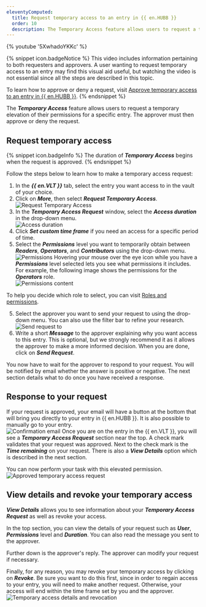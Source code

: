 ```yaml
---
eleventyComputed:
  title: Request temporary access to an entry in {{ en.HUBB }}
  order: 10
  description: The Temporary Access feature allows users to request a temporary elevation of their permissions for a specific entry. The approver must then approve or deny the request.  
---
```


{% youtube '5XwhadoYKKc' %}  

{% snippet icon.badgeNotice %} 
This video includes information pertaining to both requesters and approvers. A user wanting to request temporary access to an entry may find this visual aid useful, but watching the video is not essential since all the steps are described in this topic.  

To learn how to approve or deny a request, visit [Approve temporary access to an entry in {{ en.HUBB }}](/hub/web-interface/hub-overview/temporary-access/approve-temporary-access/). 
{% endsnippet %}
 
The ***Temporary Access*** feature allows users to request a temporary elevation of their permissions for a specific entry. The approver must then approve or deny the request.  

## Request temporary access 

{% snippet icon.badgeInfo %} 
The duration of ***Temporary Access*** begins when the request is approved.
{% endsnippet %}

Follow the steps below to learn how to make a temporary access request: 

1. In the ***{{ en.VLT }}*** tab, select the entry you want access to in the vault of your choice. 
1. Click on ***More***, then select ***Request Temporary Access***.  
![Request Temporary Access](https://webdevolutions.blob.core.windows.net/docs/en/hub/Hub6000.png) 
1. In the ***Temporary Access Request*** window, select the ***Access duration*** in the drop-down menu.  
![Access duration](https://webdevolutions.azureedge.net/docs/en/hub/Hub2017.png)
1. Click ***Set custom time frame*** if you need an access for a specific period of time.
1. Select the ***Permissions*** level you want to temporarily obtain between ***Readers***, ***Operators***, and ***Contributors*** using the drop-down menu.  
![Permissions](https://webdevolutions.azureedge.net/docs/en/hub/Hub2020.png) 
Hovering your mouse over the eye icon while you have a ***Permissions*** level selected lets you see what permissions it includes. For example, the following image shows the permissions for the ***Operators*** role.  
![Permissions content](https://webdevolutions.azureedge.net/docs/en/hub/Hub6008.png)  

To help you decide which role to select, you can visit [Roles and permissions](/hub/web-interface/hub-overview/administration/configuration-security/system-permissions/roles-permissions/).  

5. Select the approver you want to send your request to using the drop-down menu. You can also use the filter bar to refine your research.  
![Send request to](https://webdevolutions.azureedge.net/docs/en/hub/Hub6009.png) 
6. Write a short ***Message*** to the approver explaining why you want access to this entry. This is optional, but we strongly recommend it as it allows the approver to make a more informed decision. When you are done, click on ***Send Request***.  

You now have to wait for the approver to respond to your request. You will be notified by email whether the answer is positive or negative. The next section details what to do once you have received a response. 

## Response to your request 

If your request is approved, your email will have a button at the bottom that will bring you directly to your entry in {{ en.HUBB }}. It is also possible to manually go to your entry.  
![Confirmation email](https://webdevolutions.azureedge.net/docs/en/hub/Hub2022.png) 
Once you are on the entry in the {{ en.VLT }}, you will see a ***Temporary Access Request*** section near the top. A check mark validates that your request was approved. Next to the check mark is the ***Time remaining*** on your request. There is also a ***View Details*** option which is described in the next section.  

You can now perform your task with this elevated permission.  
![Approved temporary access request](https://webdevolutions.azureedge.net/docs/en/hub/Hub6005.png) 

## View details and revoke your temporary access 

***View Details*** allows you to see information about your ***Temporary Access Request*** as well as revoke your access.  

In the top section, you can view the details of your request such as ***User***, ***Permissions*** level and ***Duration***. You can also read the message you sent to the approver.

Further down is the approver's reply. The approver can modify your request if necessary.
 

Finally, for any reason, you may revoke your temporary access by clicking on ***Revoke***. Be sure you want to do this first, since in order to regain access to your entry, you will need to make another request. Otherwise, your access will end within the time frame set by you and the approver.  
![Temporary access details and revocation](https://webdevolutions.blob.core.windows.net/docs/en/hub/Hub6007.png) 
